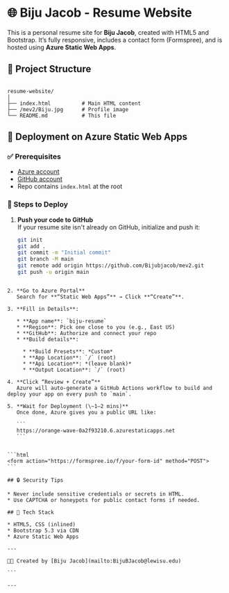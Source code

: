 
# 🌐 Biju Jacob - Resume Website

This is a personal resume site for **Biju Jacob**, created with HTML5 and Bootstrap. It’s fully responsive, includes a contact form (Formspree), and is hosted using **Azure Static Web Apps**.

## 📁 Project Structure

```

resume-website/
│
├── index.html          # Main HTML content
├── /mev2/Biju.jpg      # Profile image
└── README.md           # This file

````

## 🚀 Deployment on Azure Static Web Apps

### ✅ Prerequisites

- [Azure account](https://portal.azure.com/)
- [GitHub account](https://github.com/)
- Repo contains `index.html` at the root

### 🔧 Steps to Deploy

1. **Push your code to GitHub**  
   If your resume site isn't already on GitHub, initialize and push it:
   ```bash
   git init
   git add .
   git commit -m "Initial commit"
   git branch -M main
   git remote add origin https://github.com/Bijubjacob/mev2.git
   git push -u origin main
````

2. **Go to Azure Portal**
   Search for **“Static Web Apps”** → Click **“Create”**.

3. **Fill in Details**:

   * **App name**: `biju-resume`
   * **Region**: Pick one close to you (e.g., East US)
   * **GitHub**: Authorize and connect your repo
   * **Build details**:

     * **Build Presets**: *Custom*
     * **App Location**: `/` (root)
     * **Api Location**: *(leave blank)*
     * **Output Location**: `/` (root)

4. **Click “Review + Create”**
   Azure will auto-generate a GitHub Actions workflow to build and deploy your app on every push to `main`.

5. **Wait for Deployment (\~1–2 mins)**
   Once done, Azure gives you a public URL like:

   ```
   https://orange-wave-0a2f93210.6.azurestaticapps.net
   ```


```html
<form action="https://formspree.io/f/your-form-id" method="POST">
```

## 🔒 Security Tips

* Never include sensitive credentials or secrets in HTML.
* Use CAPTCHA or honeypots for public contact forms if needed.

## 🧰 Tech Stack

* HTML5, CSS (inlined)
* Bootstrap 5.3 via CDN
* Azure Static Web Apps

---

🧑‍💻 Created by [Biju Jacob](mailto:BijuBJacob@lewisu.edu)

```

---
